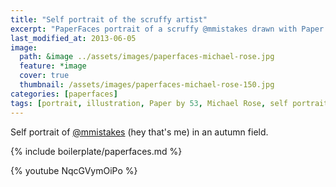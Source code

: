 ```yaml
---
title: "Self portrait of the scruffy artist"
excerpt: "PaperFaces portrait of a scruffy @mmistakes drawn with Paper by 53 on an iPad."
last_modified_at: 2013-06-05
image: 
  path: &image ../assets/images/paperfaces-michael-rose.jpg 
  feature: *image
  cover: true
  thumbnail: /assets/images/paperfaces-michael-rose-150.jpg
categories: [paperfaces]
tags: [portrait, illustration, Paper by 53, Michael Rose, self portrait, beard, time lapse]
---
```


Self portrait of [@mmistakes](https://twitter.com/mmistakes) (hey that's me) in an autumn field.

{% include boilerplate/paperfaces.md %}

{% youtube NqcGVymOiPo %}
